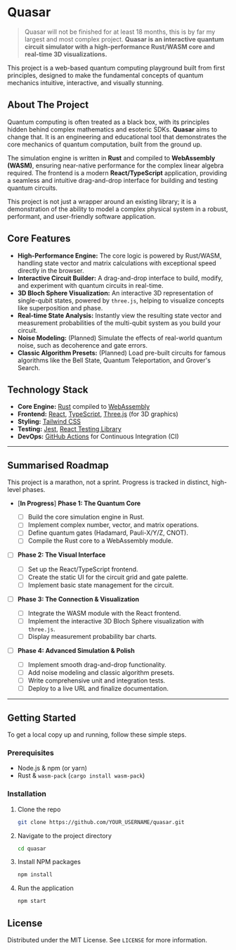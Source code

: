 # Quasar
> Quasar will not be finished for at least 18 months, this is by far my largest and most complex project.
> **Quasar is an interactive quantum circuit simulator with a high-performance Rust/WASM core and real-time 3D visualizations.**

This project is a web-based quantum computing playground built from first principles, designed to make the fundamental concepts of quantum mechanics intuitive, interactive, and visually stunning.

## About The Project

Quantum computing is often treated as a black box, with its principles hidden behind complex mathematics and esoteric SDKs. **Quasar** aims to change that. It is an engineering and educational tool that demonstrates the core mechanics of quantum computation, built from the ground up.

The simulation engine is written in **Rust** and compiled to **WebAssembly (WASM)**, ensuring near-native performance for the complex linear algebra required. The frontend is a modern **React/TypeScript** application, providing a seamless and intuitive drag-and-drop interface for building and testing quantum circuits.

This project is not just a wrapper around an existing library; it is a demonstration of the ability to model a complex physical system in a robust, performant, and user-friendly software application.

## Core Features

  * **High-Performance Engine:** The core logic is powered by Rust/WASM, handling state vector and matrix calculations with exceptional speed directly in the browser.
  * **Interactive Circuit Builder:** A drag-and-drop interface to build, modify, and experiment with quantum circuits in real-time.
  * **3D Bloch Sphere Visualization:** An interactive 3D representation of single-qubit states, powered by `three.js`, helping to visualize concepts like superposition and phase.
  * **Real-time State Analysis:** Instantly view the resulting state vector and measurement probabilities of the multi-qubit system as you build your circuit.
  * **Noise Modeling:** (Planned) Simulate the effects of real-world quantum noise, such as decoherence and gate errors.
  * **Classic Algorithm Presets:** (Planned) Load pre-built circuits for famous algorithms like the Bell State, Quantum Teleportation, and Grover's Search.

## Technology Stack

  * **Core Engine:** [Rust](https://www.rust-lang.org/) compiled to [WebAssembly](https://webassembly.org/)
  * **Frontend:** [React](https://reactjs.org/), [TypeScript](https://www.typescriptlang.org/), [Three.js](https://threejs.org/) (for 3D graphics)
  * **Styling:** [Tailwind CSS](https://tailwindcss.com/)
  * **Testing:** [Jest](https://jestjs.io/), [React Testing Library](https://testing-library.com/docs/react-testing-library/intro/)
  * **DevOps:** [GitHub Actions](https://github.com/features/actions) for Continuous Integration (CI)

-----

## Summarised Roadmap

This project is a marathon, not a sprint. Progress is tracked in distinct, high-level phases.

  * [**In Progress**] **Phase 1: The Quantum Core**

      * [ ] Build the core simulation engine in Rust.
      * [ ] Implement complex number, vector, and matrix operations.
      * [ ] Define quantum gates (Hadamard, Pauli-X/Y/Z, CNOT).
      * [ ] Compile the Rust core to a WebAssembly module.

  * [ ] **Phase 2: The Visual Interface**

      * [ ] Set up the React/TypeScript frontend.
      * [ ] Create the static UI for the circuit grid and gate palette.
      * [ ] Implement basic state management for the circuit.

  * [ ] **Phase 3: The Connection & Visualization**

      * [ ] Integrate the WASM module with the React frontend.
      * [ ] Implement the interactive 3D Bloch Sphere visualization with `three.js`.
      * [ ] Display measurement probability bar charts.

  * [ ] **Phase 4: Advanced Simulation & Polish**

      * [ ] Implement smooth drag-and-drop functionality.
      * [ ] Add noise modeling and classic algorithm presets.
      * [ ] Write comprehensive unit and integration tests.
      * [ ] Deploy to a live URL and finalize documentation.

-----

## Getting Started

To get a local copy up and running, follow these simple steps.

### Prerequisites

  * Node.js & npm (or yarn)
  * Rust & `wasm-pack` (`cargo install wasm-pack`)

### Installation

1.  Clone the repo
    ```sh
    git clone https://github.com/YOUR_USERNAME/quasar.git
    ```
2.  Navigate to the project directory
    ```sh
    cd quasar
    ```
3.  Install NPM packages
    ```sh
    npm install
    ```
4.  Run the application
    ```sh
    npm start
    ```

## License

Distributed under the MIT License. See `LICENSE` for more information.
